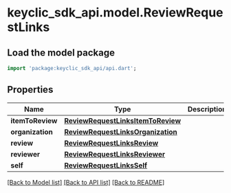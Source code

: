 # keyclic_sdk_api.model.ReviewRequestLinks

## Load the model package
```dart
import 'package:keyclic_sdk_api/api.dart';
```

## Properties
Name | Type | Description | Notes
------------ | ------------- | ------------- | -------------
**itemToReview** | [**ReviewRequestLinksItemToReview**](ReviewRequestLinksItemToReview.md) |  | [optional] 
**organization** | [**ReviewRequestLinksOrganization**](ReviewRequestLinksOrganization.md) |  | [optional] 
**review** | [**ReviewRequestLinksReview**](ReviewRequestLinksReview.md) |  | [optional] 
**reviewer** | [**ReviewRequestLinksReviewer**](ReviewRequestLinksReviewer.md) |  | [optional] 
**self** | [**ReviewRequestLinksSelf**](ReviewRequestLinksSelf.md) |  | [optional] 

[[Back to Model list]](../README.md#documentation-for-models) [[Back to API list]](../README.md#documentation-for-api-endpoints) [[Back to README]](../README.md)


